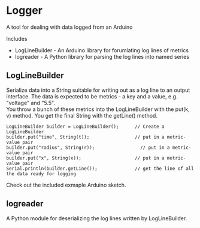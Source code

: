 # Logger
A tool for dealing with data logged from an Arduino

Includes
- LogLineBuilder - An Arduino library for forumlating log lines of metrics
- logreader - A Python library for parsing the log lines into named series


## LogLineBuilder
Serialize data into a String suitable for writing out as a log line to an output interface.
The data is expected to be metrics - a key and a value, e.g. "voltage" and "5.5".  
You throw a bunch of these metrics into the LogLineBuilder with the put(k, v) method.
You get the final String with the getLine() method.

```
LogLineBuilder builder = LogLineBuilder();      // Create a LogLineBuilder
builder.put("time", String(t));                 // put in a metric-value pair
builder.put("radius", String(r));                 // put in a metric-value pair
builder.put("x", String(x));                    // put in a metric-value pair
Serial.println(builder.getLine());              // get the line of all the data ready for logging

```
Check out the included exmaple Arduino sketch.


## logreader
A Python module for deserializing the log lines written by LogLineBuilder.
